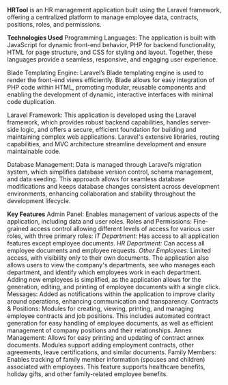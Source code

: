 **HRTool** is an HR management application built using the Laravel framework, offering a centralized platform to manage employee data, contracts, positions, roles, and permissions.

**Technologies Used**
Programming Languages: The application is built with JavaScript for dynamic front-end behavior, PHP for backend functionality, HTML for page structure, and CSS for styling and layout. Together, these languages provide a seamless, responsive, and engaging user experience.

Blade Templating Engine: Laravel’s Blade templating engine is used to render the front-end views efficiently. Blade allows for easy integration of PHP code within HTML, promoting modular, reusable components and enabling the development of dynamic, interactive interfaces with minimal code duplication.

Laravel Framework: This application is developed using the Laravel framework, which provides robust backend capabilities, handles server-side logic, and offers a secure, efficient foundation for building and maintaining complex web applications. Laravel's extensive libraries, routing capabilities, and MVC architecture streamline development and ensure maintainable code.

Database Management: Data is managed through Laravel’s migration system, which simplifies database version control, schema management, and data seeding. This approach allows for seamless database modifications and keeps database changes consistent across development environments, enhancing collaboration and stability throughout the development lifecycle.


**Key Features**
Admin Panel: Enables management of various aspects of the application, including data and user roles.
Roles and Permissions: Fine-grained access control allowing different levels of access for various user roles, with three primary roles:
_IT Department:_ Has access to all application features except employee documents.
_HR Department:_ Can access all employee documents and employee requests.
_Other Employees:_ Limited access, with visibility only to their own documents.
The application also allows users to view the company's departments, see who manages each department, and identify which employees work in each department. Adding new employees is simplified, as the application allows for the generation, editing, and printing of employee documents with a single click.
Messages: Added as notifications within the application to improve clarity around operations, enhancing communication and transparency.
Contracts & Positions: Modules for creating, viewing, printing, and managing employee contracts and job positions. This includes automated contract generation for easy handling of employee documents, as well as efficient management of company positions and their relationships.
Annex Management: Allows for easy printing and updating of contract annex documents. Modules support adding employment contracts, other agreements, leave certifications, and similar documents.
Family Members: Enables tracking of family member information (spouses and children) associated with employees. This feature supports healthcare benefits, holiday gifts, and other family-related employee benefits.
